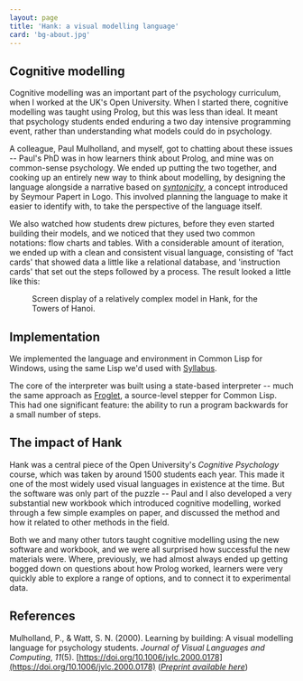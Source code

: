 ```yaml
---
layout: page
title: 'Hank: a visual modelling language'
card: 'bg-about.jpg'
---
```


## Cognitive modelling

Cognitive modelling was an important part of the psychology curriculum, when I
worked at the UK's Open University. When I started there, cognitive modelling
was taught using Prolog, but this was less than ideal. It meant that psychology
students ended enduring a two day intensive programming event, rather than
understanding what models could do in psychology. 

A colleague, Paul Mulholland, and myself, got to chatting about these issues --
Paul's PhD was in how learners think about Prolog, and mine was on common-sense
psychology. We ended up putting the two together, and cooking up an entirely new
way to think about modelling, by designing the language alongside a narrative
based on
[*syntonicity*](https://www.tech.dmu.ac.uk/~mjdean/notes/modules/education/EDUC2323/syntonicity2.pdf),
a concept introduced by Seymour Papert in Logo. This involved planning the
language to make it easier to identify with, to take the perspective of the
language itself.

We also watched how students drew pictures, before they even started building
their models, and we noticed that they used two common notations: flow charts
and tables. With a considerable amount of iteration, we ended up with a 
clean and consistent visual language, consisting of 'fact cards' that showed
data a little like a relational database, and 'instruction cards' that set out
the steps followed by a process. The result looked a little like this:

<figure class="figure">
  <enhanced:img src="$lib/assets/pages/hank-1.png" 
       alt="Screen display of a relatively complex model in Hank">
    <figcaption class="figure-caption">
    Screen display of a relatively complex model in Hank, for the Towers of
    Hanoi. 
    </figcaption>
</figure>

## Implementation

We implemented the language and environment in Common Lisp for Windows, using
the same Lisp we'd used with [Syllabus](/stories/syllabus/). 

The core of the interpreter was built using a state-based interpreter -- much
the same approach as
[Froglet](https://kmi.open.ac.uk/publications/techreport/kmi-94-01), a
source-level stepper for Common Lisp. This had one significant feature: 
the ability to run a program backwards for a small number of steps. 

## The impact of Hank

Hank was a central piece of the Open University's *Cognitive Psychology* course,
which was taken by around 1500 students each year. This made it one of the most
widely used visual languages in existence at the time. But the software was 
only part of the puzzle -- Paul and I also developed a very substantial new
workbook which introduced cognitive modelling, worked through a few simple
examples on paper, and discussed the method and how it related to other methods
in the field. 

Both we and many other tutors taught cognitive modelling using the new software
and workbook, and we were all surprised how successful the new materials were.
Where, previously, we had almost always ended up getting bogged down on 
questions about how Prolog worked, learners were very quickly able to explore
a range of options, and to connect it to experimental data. 

## References

Mulholland, P., & Watt, S. N. (2000). Learning by building: A visual modelling
language for psychology students. *Journal of Visual Languages and Computing*,
*11*(5).
[https://doi.org/10.1006/jvlc.2000.0178](https://doi.org/10.1006/jvlc.2000.0178)
([*Preprint available here*](https://oro.open.ac.uk/44550/1/learning-by-building-jvlc.pdf))
